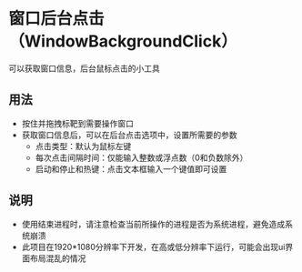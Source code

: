 # 窗口后台点击（WindowBackgroundClick）
可以获取窗口信息，后台鼠标点击的小工具

## 用法

- 按住并拖拽标靶到需要操作窗口
- 获取窗口信息后，可以在后台点击选项中，设置所需要的参数
  - 点击类型：默认为鼠标左键
  - 每次点击间隔时间：仅能输入整数或浮点数（0和负数除外）
  - 启动和停止和热键：点击文本框输入一个键值即可设置

## 说明

- 使用结束进程时，请注意检查当前所操作的进程是否为系统进程，避免造成系统崩溃
- 此项目在1920*1080分辨率下开发，在高或低分辨率下运行，可能会出现ui界面布局混乱的情况
